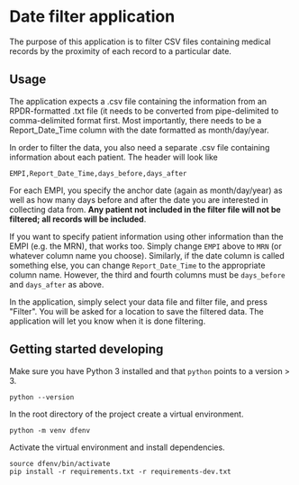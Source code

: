 # Date filter application

The purpose of this application is to filter CSV files containing medical records by the proximity of each record to a particular date.

## Usage

The application expects a .csv file containing the information from an RPDR-formatted .txt file
(it needs to be converted from pipe-delimited to comma-delimited format first. Most importantly,
there needs to be a Report\_Date\_Time column with the date formatted as month/day/year.

In order to filter the data, you also need a separate .csv file containing information about each
patient. The header will look like
```
EMPI,Report_Date_Time,days_before,days_after
```
For each EMPI, you specify the anchor date (again as month/day/year) as well as how many days
before and after the date you are interested in collecting data from. **Any patient not included in
the filter file will not be filtered; all records will be included**.

If you want to specify patient information using other information than the EMPI (e.g. the MRN),
that works too. Simply change `EMPI` above to `MRN` (or whatever column name you choose).
Similarly, if the date column is called something else, you can change `Report_Date_Time` to the
appropriate column name. However, the third and fourth columns must be `days_before` and
`days_after` as above.

In the application, simply select your data file and filter file, and press "Filter". You will be
asked for a location to save the filtered data. The application will let you know when it is done
filtering.

## Getting started developing

Make sure you have Python 3 installed and that `python` points to a version > 3.
```
python --version
```
In the root directory of the project create a virtual environment.
```
python -m venv dfenv
```
Activate the virtual environment and install dependencies.
```
source dfenv/bin/activate
pip install -r requirements.txt -r requirements-dev.txt
```
